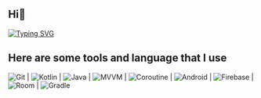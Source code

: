 ## Hi👋

[![Typing SVG](https://readme-typing-svg.demolab.com/?lines=I'm+Milan+;Android+developer+from+Russia)](https://git.io/typing-svg)


## Here are some tools and language that I use 
![Git](https://img.shields.io/badge/Git-Version%20Control-blue)
| ![Kotlin](https://img.shields.io/badge/Kotlin-1.5.31-blue.svg) | ![Java](https://img.shields.io/badge/Java-17-orange) | ![MVVM](https://img.shields.io/badge/MVVM-Architecture-brightgreen) | ![Coroutine](https://img.shields.io/badge/Coroutines-1.5.2-blue.svg) | ![Android](https://img.shields.io/badge/Android-11-brightgreen) | ![Firebase](https://img.shields.io/badge/Firebase-Platform-yellow) | ![Room](https://img.shields.io/badge/Room-Database-brightgreen) | ![Gradle](https://img.shields.io/badge/Gradle-7.0.2-green)




<!--
**IsaevMilan/IsaevMilan** is a ✨ _special_ ✨ repository because its `README.md` (this file) appears on your GitHub profile.

Here are some ideas to get you started:

- 🔭 I’m currently working on ...
- 🌱 I’m currently learning ...
- 👯 I’m looking to collaborate on ...
- 🤔 I’m looking for help with ...
- 💬 Ask me about ...
- 📫 How to reach me: ...
- 😄 Pronouns: ...
- ⚡ Fun fact: ...
-->
